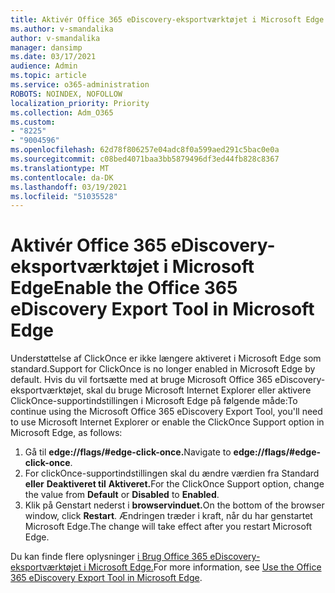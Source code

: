 ```yaml
---
title: Aktivér Office 365 eDiscovery-eksportværktøjet i Microsoft Edge
ms.author: v-smandalika
author: v-smandalika
manager: dansimp
ms.date: 03/17/2021
audience: Admin
ms.topic: article
ms.service: o365-administration
ROBOTS: NOINDEX, NOFOLLOW
localization_priority: Priority
ms.collection: Adm_O365
ms.custom:
- "8225"
- "9004596"
ms.openlocfilehash: 62d78f806257e04adc8f0a599aed291c5bac0e0a
ms.sourcegitcommit: c08bed4071baa3bb5879496df3ed44fb828c8367
ms.translationtype: MT
ms.contentlocale: da-DK
ms.lasthandoff: 03/19/2021
ms.locfileid: "51035528"
---
```

# <a name="enable-the-office-365-ediscovery-export-tool-in-microsoft-edge"></a><span data-ttu-id="6c31d-102">Aktivér Office 365 eDiscovery-eksportværktøjet i Microsoft Edge</span><span class="sxs-lookup"><span data-stu-id="6c31d-102">Enable the Office 365 eDiscovery Export Tool in Microsoft Edge</span></span>

<span data-ttu-id="6c31d-103">Understøttelse af ClickOnce er ikke længere aktiveret i Microsoft Edge som standard.</span><span class="sxs-lookup"><span data-stu-id="6c31d-103">Support for ClickOnce is no longer enabled in Microsoft Edge by default.</span></span> <span data-ttu-id="6c31d-104">Hvis du vil fortsætte med at bruge Microsoft Office 365 eDiscovery-eksportværktøjet, skal du bruge Microsoft Internet Explorer eller aktivere ClickOnce-supportindstillingen i Microsoft Edge på følgende måde:</span><span class="sxs-lookup"><span data-stu-id="6c31d-104">To continue using the Microsoft Office 365 eDiscovery Export Tool, you'll need to use Microsoft Internet Explorer or enable the ClickOnce Support option in Microsoft Edge, as follows:</span></span>

1. <span data-ttu-id="6c31d-105">Gå til **edge://flags/#edge-click-once.**</span><span class="sxs-lookup"><span data-stu-id="6c31d-105">Navigate to **edge://flags/#edge-click-once**.</span></span>
2. <span data-ttu-id="6c31d-106">For clickOnce-supportindstillingen skal du ændre værdien fra Standard **eller** **Deaktiveret til** **Aktiveret.**</span><span class="sxs-lookup"><span data-stu-id="6c31d-106">For the ClickOnce Support option, change the value from **Default** or **Disabled** to **Enabled**.</span></span>
3. <span data-ttu-id="6c31d-107">Klik på Genstart nederst i **browservinduet.**</span><span class="sxs-lookup"><span data-stu-id="6c31d-107">On the bottom of the browser window, click **Restart**.</span></span> <span data-ttu-id="6c31d-108">Ændringen træder i kraft, når du har genstartet Microsoft Edge.</span><span class="sxs-lookup"><span data-stu-id="6c31d-108">The change will take effect after you restart Microsoft Edge.</span></span>

<span data-ttu-id="6c31d-109">Du kan finde flere oplysninger [i Brug Office 365 eDiscovery-eksportværktøjet i Microsoft Edge.](https://docs.microsoft.com/microsoft-365/compliance/configure-edge-to-export-search-results)</span><span class="sxs-lookup"><span data-stu-id="6c31d-109">For more information, see [Use the Office 365 eDiscovery Export Tool in Microsoft Edge](https://docs.microsoft.com/microsoft-365/compliance/configure-edge-to-export-search-results).</span></span>


